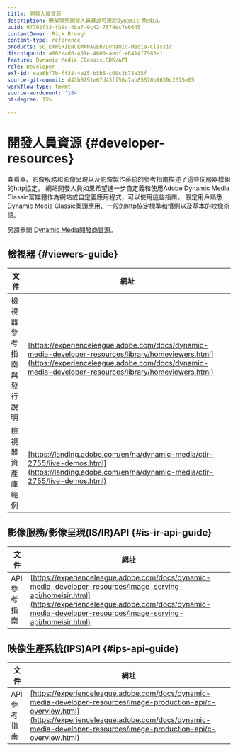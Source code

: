 ```yaml
---
title: 開發人員資源
description: 瞭解哪些開發人員資源可用於Dynamic Media。
uuid: 97702f33-fb9c-4ba7-9c42-757dec7e6645
contentOwner: Rick Brough
content-type: reference
products: SG_EXPERIENCEMANAGER/Dynamic-Media-Classic
discoiquuid: a802ead0-401e-4600-aedf-e6414f7983e1
feature: Dynamic Media Classic,SDK/API
role: Developer
exl-id: eaa6bf7b-ff38-4a15-b5b5-c60c3b75a35f
source-git-commit: d43b0791e67d43ff56a7ab85570b9639c2375e05
workflow-type: tm+mt
source-wordcount: '184'
ht-degree: 15%

---
```


# 開發人員資源 {#developer-resources}

查看器、影像服務和影像呈現以及影像製作系統的參考指南描述了這些伺服器模組的http協定。 網站開發人員如果希望進一步自定義和使用Adobe Dynamic Media Classic富媒體作為網站或自定義應用程式，可以使用這些指南。 假定用戶熟悉Dynamic Media Classic案頭應用、一般的http協定標準和慣例以及基本的映像術語。

另請參閱 [Dynamic Media開發商資源](https://experienceleague.adobe.com/docs/dynamic-media-developer-resources.html)。

## 檢視器 {#viewers-guide}

| 文件 | 網址 |
| --- | --- |
| 檢視器參考指南與發行說明 | [https://experienceleague.adobe.com/docs/dynamic-media-developer-resources/library/homeviewers.html](https://experienceleague.adobe.com/docs/dynamic-media-developer-resources/library/homeviewers.html) |
| 檢視器資產庫範例 | [https://landing.adobe.com/en/na/dynamic-media/ctir-2755/live-demos.html](https://landing.adobe.com/en/na/dynamic-media/ctir-2755/live-demos.html) |

## 影像服務/影像呈現(IS/IR)API {#is-ir-api-guide}

| 文件 | 網址 |
| --- | --- |
| API 參考指南 | [https://experienceleague.adobe.com/docs/dynamic-media-developer-resources/image-serving-api/homeisir.html](https://experienceleague.adobe.com/docs/dynamic-media-developer-resources/image-serving-api/homeisir.html) |

## 映像生產系統(IPS)API {#ips-api-guide}

| 文件 | 網址 |
| --- | --- |
| API 參考指南 | [https://experienceleague.adobe.com/docs/dynamic-media-developer-resources/image-production-api/c-overview.html](https://experienceleague.adobe.com/docs/dynamic-media-developer-resources/image-production-api/c-overview.html) |

<!-- ## Image Authoring {#ia}

| Document| Web address |
| --- | --- |
| User Guide | Contact Adobe Dynamic Media Classic technical support for this documentation. |
| Release Notes | Contact Adobe Dynamic Media Classic technical support for this documentation. |

## Dynamic Media Classic API {#dmc-api}

| Document | Web address |
| --- | --- |
| API Reference Guide | Contact Adobe Dynamic Media Classic technical support for documentation. |
 -->










<!-- 

**Web-to-Print**

|Document|Web address|
|--- |--- |
|Reference Guide|[https://www.adobe.com/go/learn_s7_webtoprint_en](https://www.adobe.com/go/learn_s7_webtoprint_en)| 

-->
